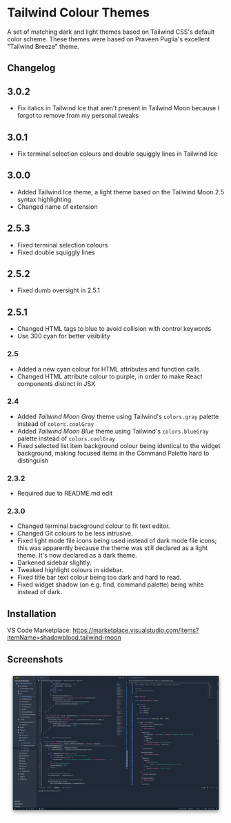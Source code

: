 # Tailwind Colour Themes

A set of matching dark and light themes based on Tailwind CSS's default color scheme. These themes were based on Praveen Puglia's excellent "Tailwind Breeze" theme.

## Changelog
## 3.0.2
- Fix italics in Tailwind Ice that aren't present in Tailwind Moon because I forgot to remove from my personal tweaks

## 3.0.1
- Fix terminal selection colours and double squiggly lines in Tailwind Ice

## 3.0.0
- Added Tailwind Ice theme, a light theme based on the Tailwind Moon 2.5 syntax highlighting
- Changed name of extension

## 2.5.3
- Fixed terminal selection colours
- Fixed double squiggly lines

## 2.5.2
- Fixed dumb oversight in 2.5.1

## 2.5.1
- Changed HTML tags to blue to avoid collision with control keywords
- Use 300 cyan for better visibility

### 2.5
- Added a new cyan colour for HTML attributes and function calls
- Changed HTML attribute colour to purple, in order to make React components distinct in JSX

### 2.4
- Added _Tailwind Moon Gray_ theme using Tailwind's `colors.gray` palette instead of `colors.coolGray`
- Added _Tailwind Moon Blue_ theme using Tailwind's `colors.blueGray` palette instead of `colors.coolGray`
- Fixed selected list item background colour being identical to the widget background, making focused items in the Command Palette hard to distinguish

### 2.3.2
- Required due to README.md edit

### 2.3.0
- Changed terminal background colour to fit text editor.
- Changed Git colours to be less intrusive.
- Fixed light mode file icons being used instead of dark mode file icons; this was apparently because the theme was still declared as a light theme. It's now declared as a dark theme.
- Darkened sidebar slightly.
- Tweaked highlight colours in sidebar.
- Fixed title bar text colour being too dark and hard to read.
- Fixed widget shadow (on e.g. find, command palette) being white instead of dark.

## Installation
VS Code Marketplace: https://marketplace.visualstudio.com/items?itemName=shadowblood.tailwind-moon

## Screenshots
![Screenshot of Tailwind Moon theme with sample code](./screenshots/scr-1.png)
